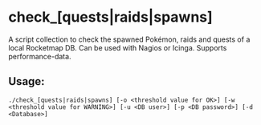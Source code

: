 # check_[quests|raids|spawns]
A script collection to check the spawned Pokémon, raids and quests of a local Rocketmap DB. Can be used with Nagios or Icinga. Supports performance-data.

## Usage:

``./check_[quests|raids|spawns] [-o <threshold value for OK>] [-w <threshold value for WARNING>] [-u <DB user>] [-p <DB password>] [-d <Database>]``
